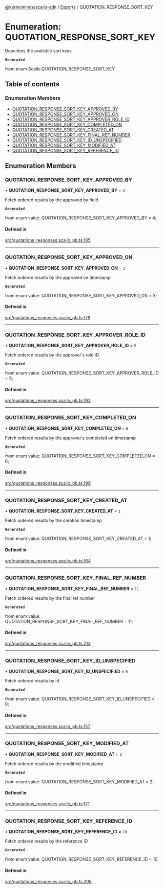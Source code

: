 [@kernelminds/scailo-sdk](../README.md) / [Exports](../modules.md) / QUOTATION\_RESPONSE\_SORT\_KEY

# Enumeration: QUOTATION\_RESPONSE\_SORT\_KEY

Describes the available sort keys

**`Generated`**

from enum Scailo.QUOTATION_RESPONSE_SORT_KEY

## Table of contents

### Enumeration Members

- [QUOTATION\_RESPONSE\_SORT\_KEY\_APPROVED\_BY](QUOTATION_RESPONSE_SORT_KEY.md#quotation_response_sort_key_approved_by)
- [QUOTATION\_RESPONSE\_SORT\_KEY\_APPROVED\_ON](QUOTATION_RESPONSE_SORT_KEY.md#quotation_response_sort_key_approved_on)
- [QUOTATION\_RESPONSE\_SORT\_KEY\_APPROVER\_ROLE\_ID](QUOTATION_RESPONSE_SORT_KEY.md#quotation_response_sort_key_approver_role_id)
- [QUOTATION\_RESPONSE\_SORT\_KEY\_COMPLETED\_ON](QUOTATION_RESPONSE_SORT_KEY.md#quotation_response_sort_key_completed_on)
- [QUOTATION\_RESPONSE\_SORT\_KEY\_CREATED\_AT](QUOTATION_RESPONSE_SORT_KEY.md#quotation_response_sort_key_created_at)
- [QUOTATION\_RESPONSE\_SORT\_KEY\_FINAL\_REF\_NUMBER](QUOTATION_RESPONSE_SORT_KEY.md#quotation_response_sort_key_final_ref_number)
- [QUOTATION\_RESPONSE\_SORT\_KEY\_ID\_UNSPECIFIED](QUOTATION_RESPONSE_SORT_KEY.md#quotation_response_sort_key_id_unspecified)
- [QUOTATION\_RESPONSE\_SORT\_KEY\_MODIFIED\_AT](QUOTATION_RESPONSE_SORT_KEY.md#quotation_response_sort_key_modified_at)
- [QUOTATION\_RESPONSE\_SORT\_KEY\_REFERENCE\_ID](QUOTATION_RESPONSE_SORT_KEY.md#quotation_response_sort_key_reference_id)

## Enumeration Members

### QUOTATION\_RESPONSE\_SORT\_KEY\_APPROVED\_BY

• **QUOTATION\_RESPONSE\_SORT\_KEY\_APPROVED\_BY** = ``4``

Fetch ordered results by the approved by field

**`Generated`**

from enum value: QUOTATION_RESPONSE_SORT_KEY_APPROVED_BY = 4;

#### Defined in

[src/quotations_responses.scailo_pb.ts:185](https://github.com/scailo/ts-sdk/blob/c10a36b57201dfa5903d4b53efa1e62aa6208936/src/quotations_responses.scailo_pb.ts#L185)

___

### QUOTATION\_RESPONSE\_SORT\_KEY\_APPROVED\_ON

• **QUOTATION\_RESPONSE\_SORT\_KEY\_APPROVED\_ON** = ``3``

Fetch ordered results by the approved on timestamp

**`Generated`**

from enum value: QUOTATION_RESPONSE_SORT_KEY_APPROVED_ON = 3;

#### Defined in

[src/quotations_responses.scailo_pb.ts:178](https://github.com/scailo/ts-sdk/blob/c10a36b57201dfa5903d4b53efa1e62aa6208936/src/quotations_responses.scailo_pb.ts#L178)

___

### QUOTATION\_RESPONSE\_SORT\_KEY\_APPROVER\_ROLE\_ID

• **QUOTATION\_RESPONSE\_SORT\_KEY\_APPROVER\_ROLE\_ID** = ``5``

Fetch ordered results by the approver's role ID

**`Generated`**

from enum value: QUOTATION_RESPONSE_SORT_KEY_APPROVER_ROLE_ID = 5;

#### Defined in

[src/quotations_responses.scailo_pb.ts:192](https://github.com/scailo/ts-sdk/blob/c10a36b57201dfa5903d4b53efa1e62aa6208936/src/quotations_responses.scailo_pb.ts#L192)

___

### QUOTATION\_RESPONSE\_SORT\_KEY\_COMPLETED\_ON

• **QUOTATION\_RESPONSE\_SORT\_KEY\_COMPLETED\_ON** = ``6``

Fetch ordered results by the approver's completed on timestamp

**`Generated`**

from enum value: QUOTATION_RESPONSE_SORT_KEY_COMPLETED_ON = 6;

#### Defined in

[src/quotations_responses.scailo_pb.ts:199](https://github.com/scailo/ts-sdk/blob/c10a36b57201dfa5903d4b53efa1e62aa6208936/src/quotations_responses.scailo_pb.ts#L199)

___

### QUOTATION\_RESPONSE\_SORT\_KEY\_CREATED\_AT

• **QUOTATION\_RESPONSE\_SORT\_KEY\_CREATED\_AT** = ``1``

Fetch ordered results by the creation timestamp

**`Generated`**

from enum value: QUOTATION_RESPONSE_SORT_KEY_CREATED_AT = 1;

#### Defined in

[src/quotations_responses.scailo_pb.ts:164](https://github.com/scailo/ts-sdk/blob/c10a36b57201dfa5903d4b53efa1e62aa6208936/src/quotations_responses.scailo_pb.ts#L164)

___

### QUOTATION\_RESPONSE\_SORT\_KEY\_FINAL\_REF\_NUMBER

• **QUOTATION\_RESPONSE\_SORT\_KEY\_FINAL\_REF\_NUMBER** = ``11``

Fetch ordered results by the final ref number

**`Generated`**

from enum value: QUOTATION_RESPONSE_SORT_KEY_FINAL_REF_NUMBER = 11;

#### Defined in

[src/quotations_responses.scailo_pb.ts:213](https://github.com/scailo/ts-sdk/blob/c10a36b57201dfa5903d4b53efa1e62aa6208936/src/quotations_responses.scailo_pb.ts#L213)

___

### QUOTATION\_RESPONSE\_SORT\_KEY\_ID\_UNSPECIFIED

• **QUOTATION\_RESPONSE\_SORT\_KEY\_ID\_UNSPECIFIED** = ``0``

Fetch ordered results by id

**`Generated`**

from enum value: QUOTATION_RESPONSE_SORT_KEY_ID_UNSPECIFIED = 0;

#### Defined in

[src/quotations_responses.scailo_pb.ts:157](https://github.com/scailo/ts-sdk/blob/c10a36b57201dfa5903d4b53efa1e62aa6208936/src/quotations_responses.scailo_pb.ts#L157)

___

### QUOTATION\_RESPONSE\_SORT\_KEY\_MODIFIED\_AT

• **QUOTATION\_RESPONSE\_SORT\_KEY\_MODIFIED\_AT** = ``2``

Fetch ordered results by the modified timestamp

**`Generated`**

from enum value: QUOTATION_RESPONSE_SORT_KEY_MODIFIED_AT = 2;

#### Defined in

[src/quotations_responses.scailo_pb.ts:171](https://github.com/scailo/ts-sdk/blob/c10a36b57201dfa5903d4b53efa1e62aa6208936/src/quotations_responses.scailo_pb.ts#L171)

___

### QUOTATION\_RESPONSE\_SORT\_KEY\_REFERENCE\_ID

• **QUOTATION\_RESPONSE\_SORT\_KEY\_REFERENCE\_ID** = ``10``

Fetch ordered results by the reference ID

**`Generated`**

from enum value: QUOTATION_RESPONSE_SORT_KEY_REFERENCE_ID = 10;

#### Defined in

[src/quotations_responses.scailo_pb.ts:206](https://github.com/scailo/ts-sdk/blob/c10a36b57201dfa5903d4b53efa1e62aa6208936/src/quotations_responses.scailo_pb.ts#L206)
